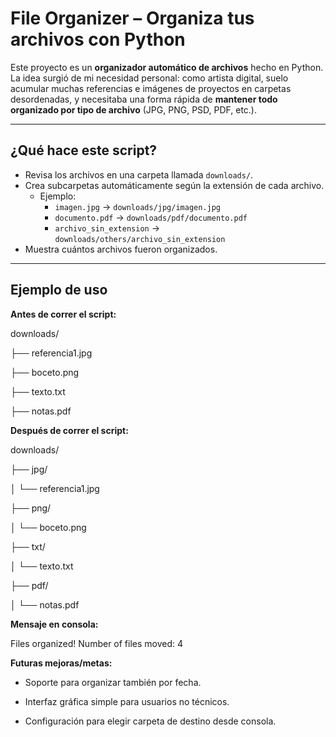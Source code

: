 # File Organizer – Organiza tus archivos con Python

Este proyecto es un **organizador automático de archivos** hecho en Python.  
La idea surgió de mi necesidad personal: como artista digital, suelo acumular muchas referencias e imágenes de proyectos en carpetas desordenadas, y necesitaba una forma rápida de **mantener todo organizado por tipo de archivo** (JPG, PNG, PSD, PDF, etc.).

---

##  ¿Qué hace este script?

- Revisa los archivos en una carpeta llamada `downloads/`.  
- Crea subcarpetas automáticamente según la extensión de cada archivo.  
  - Ejemplo:  
    - `imagen.jpg` → `downloads/jpg/imagen.jpg`  
    - `documento.pdf` → `downloads/pdf/documento.pdf`  
    - `archivo_sin_extension` → `downloads/others/archivo_sin_extension`
- Muestra cuántos archivos fueron organizados.  

---

## Ejemplo de uso

**Antes de correr el script:**

downloads/

├── referencia1.jpg

├── boceto.png

├── texto.txt

├── notas.pdf


**Después de correr el script:**

downloads/

├── jpg/

│ └── referencia1.jpg

├── png/

│ └── boceto.png

├── txt/

│ └── texto.txt

├── pdf/

│ └── notas.pdf


**Mensaje en consola:**

Files organized! Number of files moved: 4

**Futuras mejoras/metas:**

- Soporte para organizar también por fecha.

- Interfaz gráfica simple para usuarios no técnicos.

- Configuración para elegir carpeta de destino desde consola.
